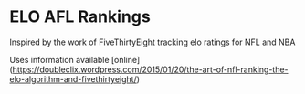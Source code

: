 # ELO AFL Rankings
Inspired by the work of FiveThirtyEight tracking elo ratings for NFL and NBA

Uses information available [online] (https://doubleclix.wordpress.com/2015/01/20/the-art-of-nfl-ranking-the-elo-algorithm-and-fivethirtyeight/)
